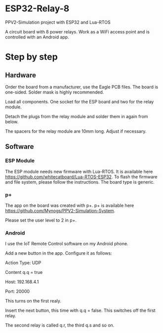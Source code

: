 # ESP32-Relay-8
PPV2-Simulation project with ESP32 and Lua-RTOS

A circuit board with 8 power relays. Work as a WiFi access point and is controlled with an Android app.

# Step by step

## Hardware 

Order the board from a manufacturer, use the Eagle PCB files. The board is one-sided. Solder mask is highly recommended.

Load all components. One socket for the ESP board and two for the relay module.

Detach the plugs from the relay module and solder them in again from below.

The spacers for the relay module are 10mm long. Adjust if necessary.

## Software

### ESP Module

The ESP module needs new firmware with Lua-RTOS. It is available here https://github.com/whitecatboard/Lua-RTOS-ESP32. To flash the firmware and file system, please follow the instructions. The board type is generic.

### p+

The app on the board was created with p+. p+ is available here https://github.com/Mynogs/PPV2-Simulation-System.

Please set the user level to 2 in p+.

### Android

I use the IoT Remote Control software on my Android phone.

Add a new button in the app. Configure it as follows:

Action Type: UDP

Content q.q = true

Host: 192.168.4.1

Port: 20000

This turns on the first realy.

Insert the next button, this time with q.q = false. This switches off the first relay.

The second relay is called q.r, the third q.s and so on.
